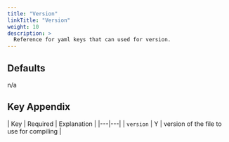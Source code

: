 ```yaml
---
title: "Version"
linkTitle: "Version"
weight: 10
description: >
  Reference for yaml keys that can used for version.
---
```


## Defaults

n/a

## Key Appendix

| Key | Required | Explanation |
|---|---|
| `version` | Y | version of the file to use for compiling  |
